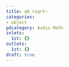 ```yaml
---
title: q8_rsqrt~
categories:
- object
pdcategory: Audio Math
inlets:
  1st: {}
outlets:
  1st: {}
draft: true
---
```


